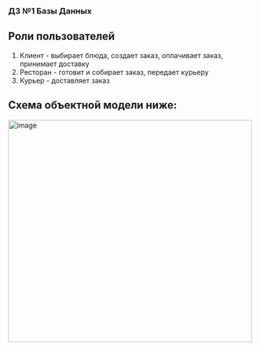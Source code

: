 ### ДЗ №1 Базы Данных

## Роли пользователей
1. Клиент - выбирает блюда, создает заказ, оплачивает заказ, принимает доставку
2. Ресторан - готовит и собирает заказ, передает курьеру
3. Курьер - доставляет заказ

## Схема объектной модели ниже:

<img width="496" height="452" alt="image" src="https://github.com/user-attachments/assets/ec7bd3ea-689d-4e02-9fbd-31077fcb7c9f" />
